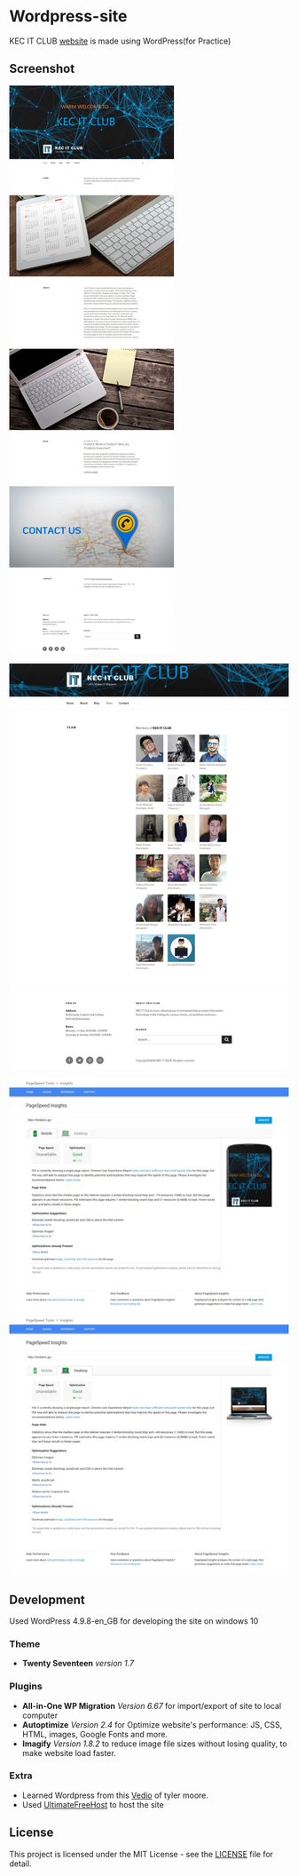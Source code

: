 # Wordpress-site
KEC IT CLUB [website](itedukec.ga) is made using WordPress(for Practice)
## Screenshot
![](Screeshots/home.jpg)

![](Screeshots/team.jpg)

![](Screeshots/phntest.jpg)
![](Screeshots/pctest.jpg)
## Development
Used WordPress 4.9.8-en_GB for developing the site on windows 10

### Theme
- **Twenty Seventeen** *version 1.7*
### Plugins
- **All-in-One WP Migration** *Version 6.67* for import/export of site to local computer
- **Autoptimize** *Version 2.4*  for Optimize website's performance: JS, CSS, HTML, images, Google Fonts and more.
- **Imagify** *Version 1.8.2* to reduce image file sizes without losing quality, to make  website load faster.

### Extra
- Learned Wordpress from this [Vedio](https://www.youtube.com/watch?v=2cbvZf1jIJM&t=1811s) of tyler moore.
- Used [UltimateFreeHost](http://www.ultimatefreehost.in/) to host the site

## License
This project is licensed under the MIT License - see the [LICENSE](LICENSE) file for detail.
